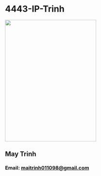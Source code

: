 # 4443-IP-Trinh

<img src="https://user-images.githubusercontent.com/24967218/60849925-a3733d80-a1b2-11e9-8d51-cbea3f3c4b02.png" height="400" width="300">

## May Trinh
### Email: maitrinh011098@gmail.com

